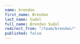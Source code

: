 ```yaml
---
name: brendan
first_name: Brendan
last_name: Sudol
full_name: Brendan Sudol
redirect_from: "/team/brendan/"
published: false
---
```


